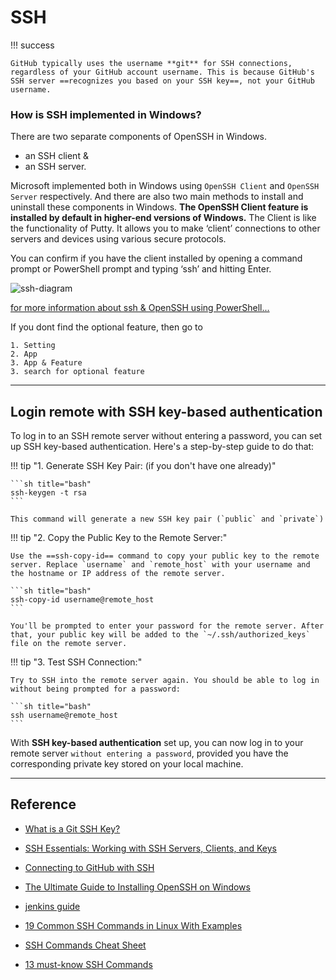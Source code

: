 # SSH

!!! success

    GitHub typically uses the username **git** for SSH connections, regardless of your GitHub account username. This is because GitHub's SSH server ==recognizes you based on your SSH key==, not your GitHub username.

### How is SSH implemented in Windows?

There are two separate components of OpenSSH in Windows.

- an SSH client &
- an SSH server.

Microsoft implemented both in Windows using `OpenSSH Client` and `OpenSSH Server` respectively. And there are also two main methods to install and uninstall these components in Windows.
**The OpenSSH Client feature is installed by default in higher-end versions of Windows.** The Client is like the functionality of Putty. It allows you to make ‘client’ connections to other servers and devices using various secure protocols.

You can confirm if you have the client installed by opening a command prompt or PowerShell prompt and typing ‘ssh’ and hitting Enter.

![ssh-diagram](https://petri-media.s3.amazonaws.com/2021/11/Screenshot-2021-11-08-134530.png)

[for more information about ssh & OpenSSH using PowerShell...](https://petri.com/the-ultimate-guide-to-installing-openssh-on-windows/)

If you dont find the optional feature, then go to

```
1. Setting
2. App
3. App & Feature
3. search for optional feature
```

---

## Login remote with SSH key-based authentication

To log in to an SSH remote server without entering a password, you can set up SSH key-based authentication. Here's a step-by-step guide to do that:

!!! tip "1. Generate SSH Key Pair: (if you don't have one already)"

    ```sh title="bash"
    ssh-keygen -t rsa
    ```

    This command will generate a new SSH key pair (`public` and `private`)

!!! tip "2. Copy the Public Key to the Remote Server:"

    Use the ==ssh-copy-id== command to copy your public key to the remote server. Replace `username` and `remote_host` with your username and the hostname or IP address of the remote server.

    ```sh title="bash"
    ssh-copy-id username@remote_host
    ```

    You'll be prompted to enter your password for the remote server. After that, your public key will be added to the `~/.ssh/authorized_keys` file on the remote server.

!!! tip "3. Test SSH Connection:"

    Try to SSH into the remote server again. You should be able to log in without being prompted for a password:

    ```sh title="bash"
    ssh username@remote_host
    ```

With **SSH key-based authentication** set up, you can now log in to your remote server `without entering a password`, provided you have the corresponding private key stored on your local machine.

---

## Reference

- [What is a Git SSH Key? ](https://www.atlassian.com/git/tutorials/git-ssh)
- [SSH Essentials: Working with SSH Servers, Clients, and Keys](https://www.digitalocean.com/community/tutorials/ssh-essentials-working-with-ssh-servers-clients-and-keys)
- [Connecting to GitHub with SSH](https://docs.github.com/en/authentication/connecting-to-github-with-ssh)
- [The Ultimate Guide to Installing OpenSSH on Windows](https://petri.com/the-ultimate-guide-to-installing-openssh-on-windows/)
- [jenkins guide](https://phoenixnap.com/kb/how-to-configure-docker-in-jenkins)

- [19 Common SSH Commands in Linux With Examples](https://phoenixnap.com/kb/linux-ssh-commands)
- [SSH Commands Cheat Sheet](https://stationx.net/ssh-commands-cheat-sheet/)
- [13 must-know SSH Commands](https://www.marcobehler.com/guides/ssh-commands#_scp)
